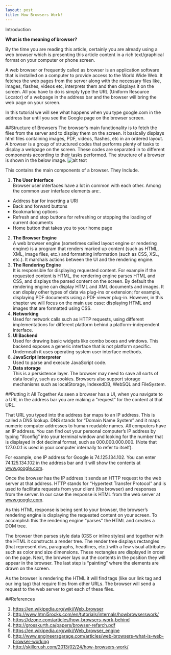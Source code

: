 ```yaml
---
layout: post
title: How Browsers Work!
---
```


Introduction<br>

**What is the meaning of browser?**<br>

By the time you are reading this article, certainly you are already using a web browser which is presenting this article content in a rich text/graphical format on your computer or phone screen.

A web browser or frequently called as browser is an application software that is installed on a computer to provide access to the World Wide Web. It fetches the web pages from the server along with the necessary files like, images, flashes, videos etc, interprets them and then displays it on the screen. All you have to do is simply type the URL (Uniform Resource Locator) of a webpage in the address bar and the browser will bring the web page on your screen.

In this tutorial we will see what happens when you type google.com in the address bar until you see the Google page on the browser screen.

##Structure of Browsers
The browser’s main functionality is to fetch the files from the server and to display them on the screen. It basically displays html files containing images, PDF, videos, flashes, etc in an ordered layout. A browser is a group of structured codes that performs plenty of tasks to display a webpage on the screen. These codes are separated in to different components according to their tasks performed. The structure of a browser is shown in the below image.
![alt text](http://www.engineersgarage.com/sites/default/files/imagecache/Original/wysiwyg_imageupload/28714/Architecture-of-Web-Browser.gif "Structure of Browsers")

This contains the main components of a browser. They Include.

1. **The User Interface**<br>Browser user interfaces have a lot in common with each other. Among the common user interface elements are:.
  * Address bar for inserting a URI
  * Back and forward buttons
  * Bookmarking options
  * Refresh and stop buttons for refreshing or stopping the loading of current documents
  * Home button that takes you to your home page
2. **The Browser Engine**<br>A web browser engine (sometimes called layout engine or rendering engine) is a program that renders marked up content (such as HTML, XML, image files, etc.) and formatting information (such as CSS, XSL, etc.). It marshals actions between the UI and the rendering engine.
3. **The Rendering Engine**<br>It is responsible for displaying requested content. For example if the requested content is HTML, the rendering engine parses HTML and CSS, and displays the parsed content on the screen. By default the rendering engine can display HTML and XML documents and images. It can display other types of data via plug-ins or extension; for example, displaying PDF documents using a PDF viewer plug-in. However, in this chapter we will focus on the main use case: displaying HTML and images that are formatted using CSS.
4. **Networking**<br>Used for network calls such as HTTP requests, using different implementations for different platform behind a platform-independent interface.
5. **UI Backend**<br>Used for drawing basic widgets like combo boxes and windows. This backend exposes a generic interface that is not platform specific. Underneath it uses operating system user interface methods.
6. **JavaScript Interpreter**<br>Used to parse and execute JavaScript code.
7. **Data storage**<br>This is a persistence layer. The browser may need to save all sorts of data locally, such as cookies. Browsers also support storage mechanisms such as localStorage, IndexedDB, WebSQL and FileSystem.

##Putting it All Together
As seen a browser has a UI, when you navigate to a URL in the address bar you are making a “request” for the content at that URL.

That URL you typed into the address bar maps to an IP address. This is called a DNS lookup. DNS stands for “Domain Name System” and it maps numeric computer addresses to human readable names. All computers have an IP address. You can find out your personal computer’s IP address by typing “ifconfig” into your terminal window and looking for the number that is displayed in dot decimal format, such as 000.000.000.000. (Note that 127.0.0.1 is used in your computer internally to refer to itself).

For example, one IP address for Google is 74.125.134.102. You can enter 74.125.134.102 in the address bar and it will show the contents at www.google.com.

Once the browser has the IP address it sends an HTTP request to the web server at that address. HTTP stands for “Hypertext Transfer Protocol” and is used to facilitate requests from your client (the browser) and responses from the server. In our case the response is HTML from the web server at www.google.com.

As this HTML response is being sent to your browser, the browser’s rendering engine is displaying the requested content on your screen. To accomplish this the rendering engine “parses” the HTML and creates a DOM tree.

The browser then parses style data (CSS or inline styles) and together with the HTML it constructs a render tree. The render tree displays rectangles (that represent divs, paragraphs, headlines, etc.) with a few visual attributes such as color and size dimensions. These rectangles are displayed in order on the page. Next, the browser lays out the contents in the position they will appear in the browser. The last step is “painting” where the elements are drawn on the screen.

As the browser is rendering the HTML it will find tags (like our link tag and our img tag) that require files from other URLs. The browser will send a request to the web server to get each of these files.

##References
1. https://en.wikipedia.org/wiki/Web_browser
2. http://www.html5rocks.com/en/tutorials/internals/howbrowserswork/
3. https://dzone.com/articles/how-browsers-work-behind
4. http://grosskurth.ca/papers/browser-refarch.pdf
5. https://en.wikipedia.org/wiki/Web_browser_engine
6. http://www.engineersgarage.com/articles/web-browsers-what-is-web-browser-working
7. http://skillcrush.com/2013/02/24/how-browsers-work/
